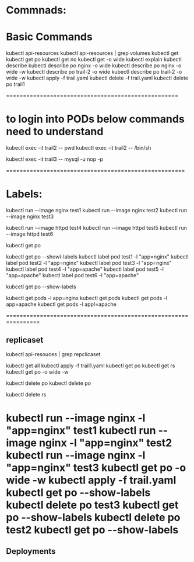 

Commnads:
==================================================

# Basic Commands 

kubectl api-resources
kubectl api-resources | grep volumes
kubectl get <resource-type>
kubectl get po
kubectl get no
kubectl get <resource-type> -o wide
kubectl explain <resource-type>
kubectl describe <resource-type>  <resource-name> 
kubectl describe po nginx -o wide
kubectl describe po nginx -o wide -w
kubectl describe po trail-2 -o wide
kubectl describe po trail-2 -o wide -w
kubectl apply -f trail.yaml
kubectl delete -f trail.yaml
kubectl delete po trail1

===================================================
# to login into PODs below commands need to understand

kubectl exec -it trail2 -- pwd
kubectl exec -it trail2 -- /bin/sh

kubectl exec -it trail3 -- mysql -u nop -p
 
=====================================================

# Labels:
kubectl run --image nginx test1
kubectl run --image nginx test2
kubectl run --image nginx test3

kubectl run --image httpd test4
kubectl run --image httpd test5
kubectl run --image httpd test6

kubectl get po

kubectl get po --showl-labels
kubectl label pod test1 -l "app=nginx"
kubectl label pod test2 -l "app=nginx"
kubectl label pod test3 -l "app=nginx"
kubectl label pod test4 -l "app=apache"
kubectl label pod test5 -l "app=apache"
kubectl label pod test6 -l "app=apache"

kubcetl get po --show-labels

kubectl get pods -l app=nginx
kubectl get pods
kubectl get pods -l app=apache
kubectl get pods -l app!=apache

================================================================
## replicaset

kubectl api-resouces | grep repclicaset

kubectl get all
kubectl apply -f trail1.yaml
kubectl get po
kubectl get rs
kubectl get po -o wide -w

kubectl delete po <selectone- POD ID>
kubectl delete po <selectone- POD ID>

kubectl delete rs <rs-ID>

kubectl run --image nginx -l "app=nginx" test1
kubectl run --image nginx -l "app=nginx" test2
kubectl run --image nginx -l "app=nginx" test3
kubectl get po -o wide -w
kubectl apply -f trail.yaml
kubectl get po --show-labels
kubectl delete po test3
kubectl get po --show-labels
kubectl delete po test2
kubectl get po --show-labels
=======================================================

## Deployments